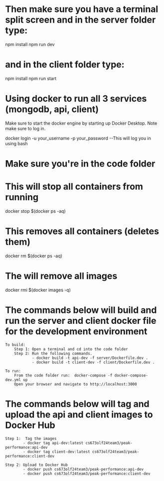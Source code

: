 <!-- npm install bcrypt
npm install jsonwebtoken
npm install dotenv -->

# Then make sure you have a terminal split screen and in the server folder type:

npm install
npm run dev

# and in the client folder type:

<!-- npm install react-icons -->
npm install
npm run start

# Using docker to run all 3 services (mongodb, api, client)

Make sure to start the docker engine by starting up Docker Desktop. Note make sure to log in.

docker login -u your_username -p your_password --This will log you in using bash

# Make sure you're in the code folder

# This will stop all containers from running

docker stop $(docker ps -aq)

# This removes all containers (deletes them)

docker rm $(docker ps -aq)

# The will remove all images

docker rmi $(docker images -q)

# The commands below will build and run the server and client docker file for the development environment

    To build:
        Step 1: Open a terminal and cd into the code folder
        Step 2: Run the following commands. 
                - docker build -t api-dev -f server/Dockerfile.dev .
                - docker build -t client-dev -f client/Dockerfile.dev .

    To run:
        From the code folder run:  docker-compose -f docker-compose-dev.yml up
        Open your browser and navigate to http://localhost:3000

 
# The commands below will tag and upload the api and client images to Docker Hub

    Step 1:  Tag the images
            - docker tag api-dev:latest cs673olf24team3/peak-performance:api-dev
            - docker tag client-dev:latest cs673olf24team3/peak-performance:client-dev
    
    Step 2: Upload to Docker Hub
            - docker push cs673olf24team3/peak-performance:api-dev
            - docker push cs673olf24team3/peak-performance:client-dev
